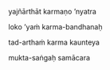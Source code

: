 yajñārthāt karmaṇo ’nyatra

loko ’yaṁ karma-bandhanaḥ

tad-arthaṁ karma kaunteya

mukta-saṅgaḥ samācara